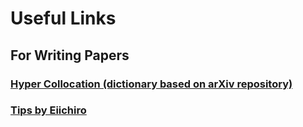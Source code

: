 # Useful Links

## For Writing Papers
### [Hyper Collocation (dictionary based on arXiv repository)](https://hypcol.marutank.net)
### [Tips by Eiichiro](https://wwwmpa.mpa-garching.mpg.de/~komatsu/tips.html)

